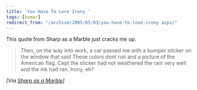 ```yaml
---
title: 'You Have To Love Irony '
tags: [humor]
redirect_from: "/archive/2005/05/03/you-have-to-love-irony.aspx/"
---
```


This quote from Sharp as a Marble just cracks me up.

> Then, on the way into work, a car passed me with a bumper sticker on
> the window that said These colors dont run and a picture of the
> American flag. Cept the sticker had not weathered the rain very well
> and the ink had ran. Irony, eh?

*[Via [Sharp as a
Marble](http://sharpmarbles.stufftoread.com/archive/2005/05/05/3096.aspx)]*

